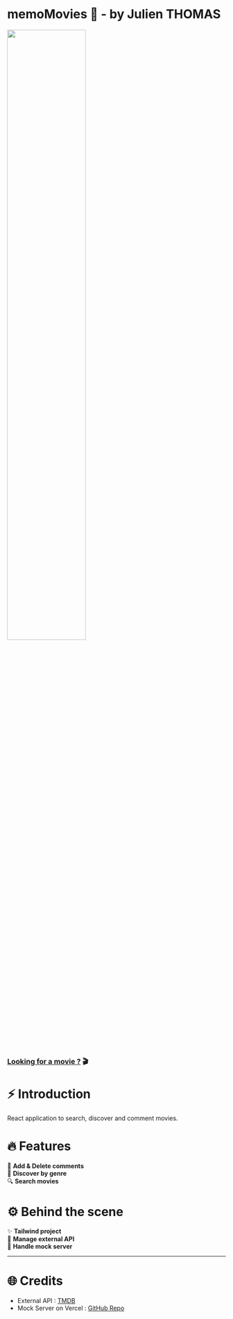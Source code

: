 # memoMovies 🍿 - by Julien THOMAS

<a href="https://memomovies-doncarlos.netlify.app/"><img src="./public/img-cover.png" width="60%" /></a>

### [Looking for a movie ?](https://memomovies-doncarlos.netlify.app/) 🎬

# ⚡️ Introduction

React application to search, discover and comment movies.

# 🔥 Features

💬 **Add & Delete comments** <br />
🔦 **Discover by genre** <br />
🔍 **Search movies** <br />

# ⚙️ Behind the scene

✨ **Tailwind project** <br />
🛜 **Manage external API** <br />
📂 **Handle mock server** <br />

---

# 🌐 Credits

- External API : [TMDB](https://developer.themoviedb.org/reference/intro/getting-started)
- Mock Server on Vercel : [GitHub Repo](https://github.com/kitloong/json-server-vercel)

<!--
OK - Navbar button : doit être la même hauteur (pareil pour search)  - même font pour OK - toute la navbar - plus du tout de hover sur les boutons
OK - Navbar : border radius doit être le même sur dark button et search bar
Dark mode : garder la même taille de bouton
Search bar color : look like disable with placeholder. mettre le gris plus clair ou le placeholder en noir sans bordure
Movie card effect inverse. Soit en hover, soit au clique: ça s'enfonce (shadow en bas, margin qui s'ajoute en active
Allmovie card background : il doit être gris en fon, et blanc sur la carte.
Taille fixe pour le dropdown menu (width en px)
Avoir une vraie pagination (en haut le nombre de résultats, en bas le nombre de pages ex:1/6)
Moviecard : Afficher une image sans logo lorsque undefined. On error event image react
Skeleton loading : array from length lors de la pagination
Lors du loading, mettre le footer en bas
Gestion erreur : renvoi vers la 404 lors d'un film qui n'existe pas

-- POUR LA PRESENTATION
ne pas rentrer dans la technique
Montrer en avant les différentiation comme :
API handler, tmdb avec la api clé, tailwind (dark, code organization)
-->
